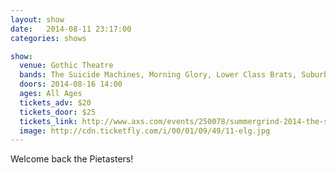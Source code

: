 ```yaml
---
layout: show
date:   2014-08-11 23:17:00
categories: shows

show:
  venue: Gothic Theatre
  bands: The Suicide Machines, Morning Glory, Lower Class Brats, Suburban Legends, The Atom Age, Potato Pirates, Allout Helter, PEARS, Synthetic Elements, Reno Divorce, The Dendrites, MF Ruckus,The Photo Atlas, Truckasaurus, The Repercussions, Plan B Rejects, The Brixton Guns, Kult of Skaro, The Nasty Bunch of Bitches, Straight Outta Luck, The Rotten Blue Menace, Strafgod, The Rockin' Rascals, The Kaotix, Spatgasm
  doors: 2014-08-16 14:00
  ages: All Ages
  tickets_adv: $20
  tickets_door: $25
  tickets_link: http://www.axs.com/events/250078/summergrind-2014-the-suicide-machines-morning-glory-lower-class-brats-tickets?skin=gothictheatre
  image: http://cdn.ticketfly.com/i/00/01/09/49/11-elg.jpg
---
```


Welcome back the Pietasters!
